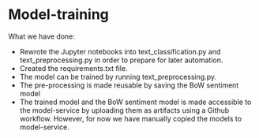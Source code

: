 # Model-training

What we have done:
- Rewrote the Jupyter notebooks into text_classification.py and text_preprocessing.py in order to prepare for later automation.
- Created the requirements.txt file.
- The model can be trained by running text_preprocessing.py. 
- The pre-processing is made reusable by saving the BoW sentiment model
- The trained model and the BoW sentiment model is made accessible to the model-service by uploading them as artifacts using a Github workflow. However, for now we have manually copied the models to model-service. 
